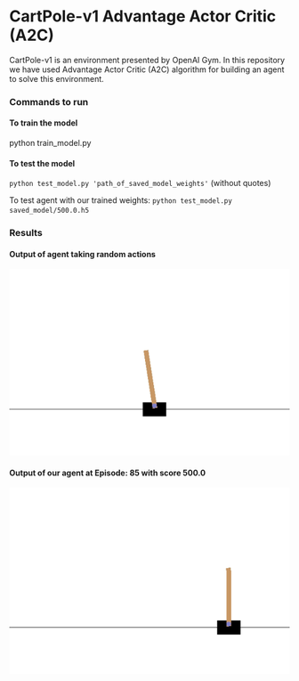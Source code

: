 # CartPole-v1 Advantage Actor Critic (A2C)

CartPole-v1 is an environment presented by OpenAI Gym. In this repository we have used Advantage Actor Critic (A2C) algorithm  for building an agent to solve this environment.

### Commands to run
#### To train the model
python train_model.py

#### To test the model
<code>python test_model.py 'path_of_saved_model_weights'</code> (without quotes)

To test agent with our trained weights: <code>python test_model.py saved_model/500.0.h5</code>


### Results

#### Output of agent taking random actions
![Episode: 0](demo/cartpole_v1_random.gif)

#### Output of our agent at Episode: 85 with score 500.0
![Episode: 85, Score:500.0](demo/cartpole_v1_a2c_ours.gif)



